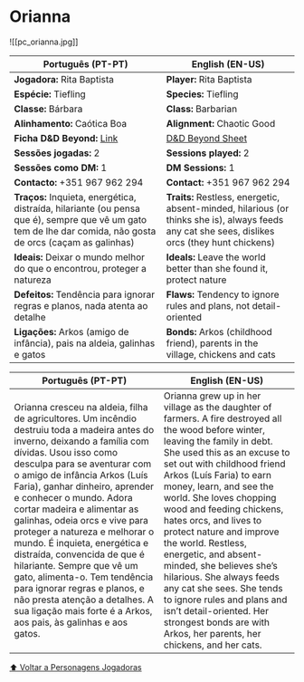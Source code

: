 # Orianna
![[pc_orianna.jpg]]

| Português (PT-PT) | English (EN-US) |
|-------------------|-----------------|
| **Jogadora:** Rita Baptista | **Player:** Rita Baptista |
| **Espécie:** Tiefling | **Species:** Tiefling |
| **Classe:** Bárbara | **Class:** Barbarian |
| **Alinhamento:** Caótica Boa | **Alignment:** Chaotic Good |
| **Ficha D&D Beyond:** [Link](https://www.dndbeyond.com/characters/139775283) | [D&D Beyond Sheet](https://www.dndbeyond.com/characters/139775283) |
| **Sessões jogadas:** 2 | **Sessions played:** 2 |
| **Sessões como DM:** 1 | **DM Sessions:** 1 |
| **Contacto:** +351 967 962 294 | **Contact:** +351 967 962 294 |
| **Traços:** Inquieta, energética, distraída, hilariante (ou pensa que é), sempre que vê um gato tem de lhe dar comida, não gosta de orcs (caçam as galinhas) | **Traits:** Restless, energetic, absent-minded, hilarious (or thinks she is), always feeds any cat she sees, dislikes orcs (they hunt chickens) |
| **Ideais:** Deixar o mundo melhor do que o encontrou, proteger a natureza | **Ideals:** Leave the world better than she found it, protect nature |
| **Defeitos:** Tendência para ignorar regras e planos, nada atenta ao detalhe | **Flaws:** Tendency to ignore rules and plans, not detail-oriented |
| **Ligações:** Arkos (amigo de infância), pais na aldeia, galinhas e gatos | **Bonds:** Arkos (childhood friend), parents in the village, chickens and cats |

| Português (PT-PT) | English (EN-US) |
|-------------------|-----------------|
| Orianna cresceu na aldeia, filha de agricultores. Um incêndio destruiu toda a madeira antes do inverno, deixando a família com dívidas. Usou isso como desculpa para se aventurar com o amigo de infância Arkos (Luís Faria), ganhar dinheiro, aprender e conhecer o mundo. Adora cortar madeira e alimentar as galinhas, odeia orcs e vive para proteger a natureza e melhorar o mundo. É inquieta, energética e distraída, convencida de que é hilariante. Sempre que vê um gato, alimenta-o. Tem tendência para ignorar regras e planos, e não presta atenção a detalhes. A sua ligação mais forte é a Arkos, aos pais, às galinhas e aos gatos. | Orianna grew up in her village as the daughter of farmers. A fire destroyed all the wood before winter, leaving the family in debt. She used this as an excuse to set out with childhood friend Arkos (Luís Faria) to earn money, learn, and see the world. She loves chopping wood and feeding chickens, hates orcs, and lives to protect nature and improve the world. Restless, energetic, and absent-minded, she believes she’s hilarious. She always feeds any cat she sees. She tends to ignore rules and plans and isn’t detail-oriented. Her strongest bonds are with Arkos, her parents, her chickens, and her cats. |

[⬆ Voltar a Personagens Jogadoras](personagens_jogadoras.md)
